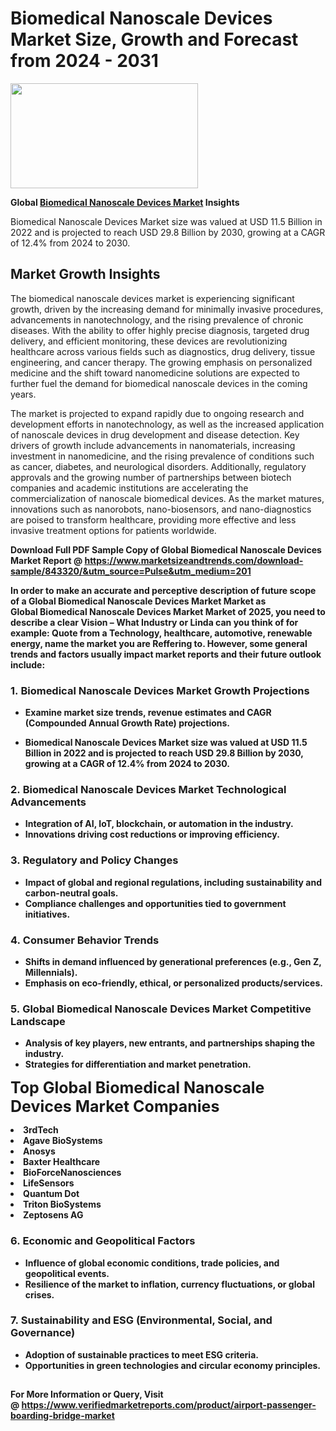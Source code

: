 <H1>Biomedical Nanoscale Devices Market Size, Growth and Forecast from 2024 - 2031</H1><img class="aligncenter size-medium wp-image-584254" src="https://thirdeyenews.in/wp-content/uploads/2024/09/Global-Market-Research-300x168.jpeg" alt="" width="300" height="168" /><p><strong>Global&nbsp;<a href="https://www.marketsizeandtrends.com/download-sample/843320/&amp;utm_source=Pulse&amp;utm_medium=201">Biomedical Nanoscale Devices Market</a> Insights</strong></p><p>Biomedical Nanoscale Devices Market size was valued at USD 11.5 Billion in 2022 and is projected to reach USD 29.8 Billion by 2030, growing at a CAGR of 12.4% from 2024 to 2030.</p><p><h2>Market Growth Insights</h2> <p>The biomedical nanoscale devices market is experiencing significant growth, driven by the increasing demand for minimally invasive procedures, advancements in nanotechnology, and the rising prevalence of chronic diseases. With the ability to offer highly precise diagnosis, targeted drug delivery, and efficient monitoring, these devices are revolutionizing healthcare across various fields such as diagnostics, drug delivery, tissue engineering, and cancer therapy. The growing emphasis on personalized medicine and the shift toward nanomedicine solutions are expected to further fuel the demand for biomedical nanoscale devices in the coming years.</p> <p><strong></strong></p> <p>The market is projected to expand rapidly due to ongoing research and development efforts in nanotechnology, as well as the increased application of nanoscale devices in drug development and disease detection. Key drivers of growth include advancements in nanomaterials, increasing investment in nanomedicine, and the rising prevalence of conditions such as cancer, diabetes, and neurological disorders. Additionally, regulatory approvals and the growing number of partnerships between biotech companies and academic institutions are accelerating the commercialization of nanoscale biomedical devices. As the market matures, innovations such as nanorobots, nano-biosensors, and nano-diagnostics are poised to transform healthcare, providing more effective and less invasive treatment options for patients worldwide.</p> <p><strong></p><p><span class=""><strong>Download Full PDF Sample Copy of Global Biomedical Nanoscale Devices Market Report</strong> @ <a href="https://www.marketsizeandtrends.com/download-sample/843320/&amp;utm_source=Pulse&amp;utm_medium=201" target="_blank">https://www.marketsizeandtrends.com/download-sample/843320/&amp;utm_source=Pulse&amp;utm_medium=201</a></span></p><p>In order to make an accurate and perceptive description of future scope of a Global&nbsp;Biomedical Nanoscale Devices Market Market as Global&nbsp;Biomedical Nanoscale Devices Market Market of 2025, you need to describe a clear Vision &ndash; What Industry or Linda can you think of for example: Quote from a Technology, healthcare, automotive, renewable energy, name the market you are Reffering to. However, some general trends and factors usually impact market reports and their future outlook include:</p><h3>1.&nbsp;<strong>Biomedical Nanoscale Devices Market Growth Projections</strong></h3><ul><li>Examine market size trends, revenue estimates and CAGR (Compounded Annual Growth Rate) projections.</li><li><p>Biomedical Nanoscale Devices Market size was valued at USD 11.5 Billion in 2022 and is projected to reach USD 29.8 Billion by 2030, growing at a CAGR of 12.4% from 2024 to 2030.</p></li></ul><h3>2.&nbsp;<strong>Biomedical Nanoscale Devices Market Technological Advancements</strong></h3><ul><li>Integration of AI, IoT, blockchain, or automation in the industry.</li><li>Innovations driving cost reductions or improving efficiency.</li></ul><h3>3.&nbsp;<strong>Regulatory and Policy Changes</strong></h3><ul><li>Impact of global and regional regulations, including sustainability and carbon-neutral goals.</li><li>Compliance challenges and opportunities tied to government initiatives.</li></ul><h3>4.&nbsp;<strong>Consumer Behavior Trends</strong></h3><ul><li>Shifts in demand influenced by generational preferences (e.g., Gen Z, Millennials).</li><li>Emphasis on eco-friendly, ethical, or personalized products/services.</li></ul><h3>5.&nbsp;<strong>Global Biomedical Nanoscale Devices Market Competitive Landscape</strong></h3><ul><li>Analysis of key players, new entrants, and partnerships shaping the industry.</li><li>Strategies for differentiation and market penetration.</li></ul><p data-pm-slice="1 1 []"><span style="color: inherit; font-family: inherit; font-size: 25px;">Top Global Biomedical Nanoscale Devices Market Companies</span></p><div class="" data-test-id=""><p><li>3rdTech</li><li> Agave BioSystems</li><li> Anosys</li><li> Baxter Healthcare</li><li> BioForceNanosciences</li><li> LifeSensors</li><li> Quantum Dot</li><li> Triton BioSystems</li><li> Zeptosens AG</li></p></div><h3>6.&nbsp;<strong>Economic and Geopolitical Factors</strong></h3><ul><li>Influence of global economic conditions, trade policies, and geopolitical events.</li><li>Resilience of the market to inflation, currency fluctuations, or global crises.</li></ul><h3>7.&nbsp;<strong>Sustainability and ESG (Environmental, Social, and Governance)</strong></h3><ul><li>Adoption of sustainable practices to meet ESG criteria.</li><li>Opportunities in green technologies and circular economy principles.</li></ul><h2><strong style="font-size: 14px;">For More Information or Query, Visit @&nbsp;</strong><a style="background-color: #ffffff; font-size: 14px;" href="https://www.marketsizeandtrends.com/report/biomedical-nanoscale-devices-market/" target="_blank">https://www.verifiedmarketreports.com/product/airport-passenger-boarding-bridge-market</a></h2>